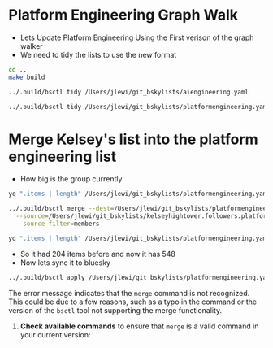 # Platform Engineering Graph Walk

* Lets Update Platform Engineering Using the First verison of the graph walker
* We need to tidy the lists to use the new format

```sh
cd ..
make build
```

```sh
../.build/bsctl tidy /Users/jlewi/git_bskylists/aiengineering.yaml
```

```bash {"id":"01JC9V08MWAKR148RG5MA2R2HH"}
../.build/bsctl tidy /Users/jlewi/git_bskylists/platformengineering.yaml
```

# Merge Kelsey's list into the platform engineering list

* How big is the group currently

```bash
yq ".items | length" /Users/jlewi/git_bskylists/platformengineering.yaml
```

```bash {"id":"01JC9VSV7Z96A62PERW4HKY5KT"}
../.build/bsctl merge --dest=/Users/jlewi/git_bskylists/platformengineering.yaml \
  --source=/Users/jlewi/git_bskylists/kelseyhightower.followers.platformengineering.yaml \
  --source-filter=members
```

```bash
yq ".items | length" /Users/jlewi/git_bskylists/platformengineering.yaml
```

* So it had 204 items before and now it has 548
* Now lets sync it to bluesky

```bash
../.build/bsctl apply /Users/jlewi/git_bskylists/platformengineering.yaml
```

The error message indicates that the `merge` command is not recognized. This could be due to a few reasons, such as a typo in the command or the version of the `bsctl` tool not supporting the merge functionality.
1. **Check available commands** to ensure that `merge` is a valid command in your current version:

```bash

```

```bash

```

```bash

```